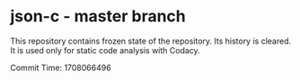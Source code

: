 # json-c - master branch

This repository contains frozen state of the repository.
Its history is cleared. It is used only for static code
analysis with Codacy.

Commit Time: 1708066496
